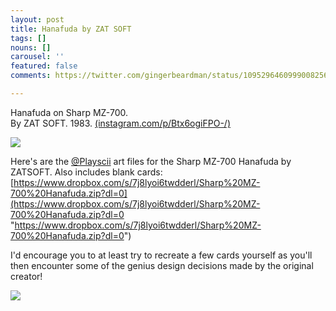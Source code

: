 ```yaml
---
layout: post
title: Hanafuda by ZAT SOFT
tags: []
nouns: []
carousel: ''
featured: false
comments: https://twitter.com/gingerbeardman/status/1095296460999008256?s=20

---
```

Hanafuda on Sharp MZ-700.   
By ZAT SOFT. 1983. [(instagram.com/p/Btx6ogiFPO-/)](https://www.instagram.com/p/Btx6ogiFPO-/)

![](https://pbs.twimg.com/media/DzNGU74W0AAicys.jpg)

Here's are the [@Playscii](https://twitter.com/Playscii) art files for the Sharp MZ-700 Hanafuda by ZATSOFT. Also includes blank cards: [https://www.dropbox.com/s/7j8lyoi6twdderl/Sharp%20MZ-700%20Hanafuda.zip?dl=0](https://www.dropbox.com/s/7j8lyoi6twdderl/Sharp%20MZ-700%20Hanafuda.zip?dl=0 "https://www.dropbox.com/s/7j8lyoi6twdderl/Sharp%20MZ-700%20Hanafuda.zip?dl=0")  
  
I'd encourage you to at least try to recreate a few cards yourself as you'll then encounter some of the genius design decisions made by the original creator!

![](https://pbs.twimg.com/media/Ew3r2xiXEAgrqWj.png)